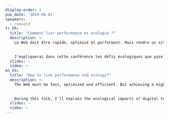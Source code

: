 ```yaml
---
display-order: 1
pub_date: '2019-06-01'
speakers:
  - romuald
fr_FR:
  title: "Comment lier performance et écologie ?"
  description: >-
    Le Web doit être rapide, optimisé et performant. Mais rendre un site performant n'est pas chose facile lorsque l'on essaye de prendre en compte les problématiques écologiques soulevées par le code généré ou l'ajout de serveurs à des infrastructures. La performance n'est pas <i lang="en">green</i>, mais elle pourrait.
    
    
    J'expliquerai dans cette conférence les défis écologiques que pose le numérique et ceux qui sont spécificiquement liés à certaines optimisations de la Performance Web afin que vous sachiez les éviter. Ensemble, construisons un web rapide, performant <strong>et responsable</strong>.
  slides: ~
  video: ~
en_US:
  title: "How to link performance and ecology?"
  description: >-
    The Web must be fast, optimized and efficient. But achieving a high-performance website is not easy when you consider the ecological aspects of the resulting code or the additional servers on your infrastructure. Web Performance is not <code>Green</code>, but it could.
    
    
    During this talk, I'll explain the ecological impacts of digital technology and those specifically added by some Web performance optimizations so that you know how to avoid them. Together, let's build a fast, efficient <strong>and responsible</strong> web.
  slides: ~
  video: ~
---
```

